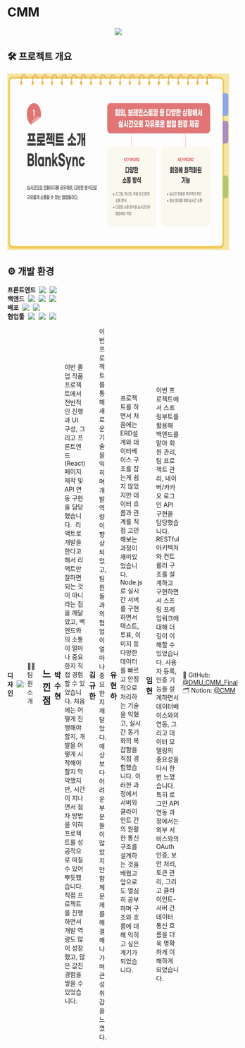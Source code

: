 # CMM
<p align="center">
  <img src="https://capsule-render.vercel.app/api?type=wave&color=EDE9F2&height=300&section=header&text=Blanck%20Sync&fontSize=60&fontColor=3B3740&animation=fadeIn" />
</p>


## 🛠️ 프로젝트 개요

 <img src="images/info.png" width="700" height="400">


## ⚙️ 개발 환경

<div style="display: flex; justify-content: center; gap: 20px; flex-wrap: wrap;">

</div>
<div style="display: flex; align-items: center; gap: 8px; margin: 0;">
  <h4 style="margin: 0;">프론트엔드</h4>
  <img src="https://img.shields.io/badge/React-61DAFB?style=flat&logo=React&logoColor=white" />
  <img src="https://img.shields.io/badge/Typescript-3178C6?style=flat&logo=Typescript&logoColor=white" />
</div>

<div style="display: flex; align-items: center; gap: 8px; margin: 0;">
  <h4 style="margin: 0;">백엔드</h4>
  <img src="https://img.shields.io/badge/Node.js-339933?style=flat&logo=Node.js&logoColor=white" />
  <img src="https://img.shields.io/badge/MySQL-4479A1?style=flat&logo=MySQL&logoColor=white" />
  <img src="https://img.shields.io/badge/AmazonAWS-232F3E?style=flat&logo=Amazon%20AWS&logoColor=white" />
</div>

<div style="display: flex; align-items: center; gap: 8px; margin: 0;">
  <h4 style="margin: 0;">배포</h4>
  <img src="https://img.shields.io/badge/AWS-FF9900?style=flat&logo=Amazon%20AWS&logoColor=white" />
  <img src="https://img.shields.io/badge/Docker-2496ED?style=flat&logo=Docker&logoColor=white" />
</div>

<div style="display: flex; align-items: center; gap: 8px; margin: 0;">
  <h4 style="margin: 0;">협업툴</h4>
  <img src="https://img.shields.io/badge/Notion-FFFFFF?style=flat&logo=Notion&logoColor=black" />
  <img src="https://img.shields.io/badge/GitHub-181717?style=flat&logo=GitHub&logoColor=white" />
  <img src="https://img.shields.io/badge/Discord-5865F2?style=flat&logo=Discord&logoColor=white" />
</div>

<div style="display: flex; align-items: center; gap: 8px; margin: 0;">
  <h4 style="margin: 0;">디자인</h4>
  <img src="https://img.shields.io/badge/Figma-F24E1E?style=fla기</a>




## 🧑‍🎨 팀원 소개

|  |  |  |  |
|---|---|---|---|
| <img src="images/soo.png" width="140" height="130"><br>**박수현**<br>팀장 / 프론트<br><a href="https://github.com/park-soo-hyeon">@soo</a> | <img src="images/gyu.png" width="140" height="130"><br>**김규한**<br>풀스택<br><a href="https://github.com/gyuhan0114">@gyu</a> | <img src="images/hyun.png" width="140" height="130"><br>**유현하**<br>백엔드<br><a href="https://github.com/yoohyunha">@hyun</a> | <img src="images/lim.png" width="130" height="130"><br>**임현**<br>백엔드<br><a href="https://github.com/limhyun0319">@lim</a> |




## 느낀점
### 박수현
이번 졸업 작품 프로젝트에서 전반적인 진행과 UI 구성, 그리고 프론트엔드(React) 페이지 제작 및 API 연동 구현을 담당했습니다. 
리액트로 개발을 한다고 해서 리액트만 잘하면 되는 것이 아니라는 점을 깨달았고, 백엔드와의 소통이 얼마나 중요한지 직접 경험할 수 있었습니다. 처음에는 어떻게 진행해야 할지, 개발을 어떻게 시작해야 할지 막막했지만, 시간이 지나면서 점차 방법을 익혀 프로젝트를 성공적으로 마칠 수 있어 뿌듯했습니다. 직접 프로젝트를 진행하면서 개발 역량도 많이 성장했고, 많은 값진 경험을 쌓을 수 있었습니다.
<br>

### 김규한
이번 프로젝트를 통해 새로운 기술을 익히며 개발 역량이 향상되었고, 팀원들과의 협업이 얼마나 중요한지 깨달았다. 예상보다 어려운 부분들이 많았지만 함께 문제를 해결해나가며 큰 성취감을 느꼈다.
<br>

### 유현하
프로젝트를 하면서 처음에는 ERD설계와 데이터베이스 구조를 잡는게 쉽지 않았지만 데이터 흐름과 관계를 직접 고민해보는 과정이 재미있었습니다. Node.js로 실시간 서버를 구현하면서 텍스트, 투표, 이미지 등 다양한 데이터를 빠르고 안정적으로 처리하는 기술을 익혔고, 실시간 동기화의 복잡함을 직접 경험했습니다. 이러한 과정에서 서버와 클라이언트 간의 원활한 통신 구조를 설계하는 것을 배웠고 앞으로도 열심히 공부하며 구조와 흐름에 대해 익히고 싶은 계기가 되었습니다.
<br>

### 임현
이번 프로젝트에서 스프링부트를 활용해 백엔드를 맡아 회원 관리, 팀 프로젝트 관리, 네이버/카카오 로그인 API 구현을 담당했습니다. RESTful 아키텍처와 컨트롤러 구조를 설계하고 구현하면서 스프링 프레임워크에 대해 더 깊이 이해할 수 있었습니다. 사용자 등록, 인증 기능을 설계하면서 데이터베이스와의 연동, 그리고 데이터 모델링의 중요성을 다시 한 번 느꼈습니다. 특히 로그인 API 연동 과정에서는 외부 서비스와의 OAuth 인증, 보안 처리, 토큰 관리, 그리고 클라이언트-서버 간 데이터 통신 흐름을 더욱 명확하게 이해하게 되었습니다.
<br>

🐙 GitHub: <a href="https://github.com/DMU-CMM-Final" >@DMU_CMM_Final </a> <br>
🗂 Notion: <a href="https://www.notion.so/1adf95c37f3c809d8403e7917c7367fd? v=1adf95c37f3c814f83b7000cd48043a9&source=copy_link" target="_blank">@CMM</a><br>


